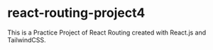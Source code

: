 # react-routing-project4
This is a Practice Project of React Routing created with React.js and TailwindCSS.
